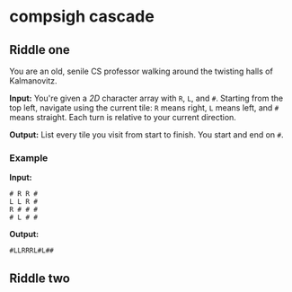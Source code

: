 # compsigh cascade

## Riddle one

You are an old, senile CS professor walking around the twisting halls of Kalmanovitz.

**Input:** You're given a *2D* character array with `R`, `L`, and `#`. Starting from the top left, navigate using the current tile: `R` means right, `L` means left, and `#` means straight. Each turn is relative to your current direction.

**Output:** List every tile you visit from start to finish. You start and end on `#`.

### Example

**Input:**
```
# R R #
L L R #
R # # #
# L # #
```

**Output:**
```
#LLRRRL#L##
```

## Riddle two

